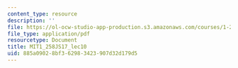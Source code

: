 ```yaml
---
content_type: resource
description: ''
file: https://ol-ocw-studio-app-production.s3.amazonaws.com/courses/1-258j-public-transportation-systems-spring-2017/885a09028bf362983423907d32d179d5_MIT1_258JS17_lec10.pdf
file_type: application/pdf
resourcetype: Document
title: MIT1_258JS17_lec10
uid: 885a0902-8bf3-6298-3423-907d32d179d5
---
```

